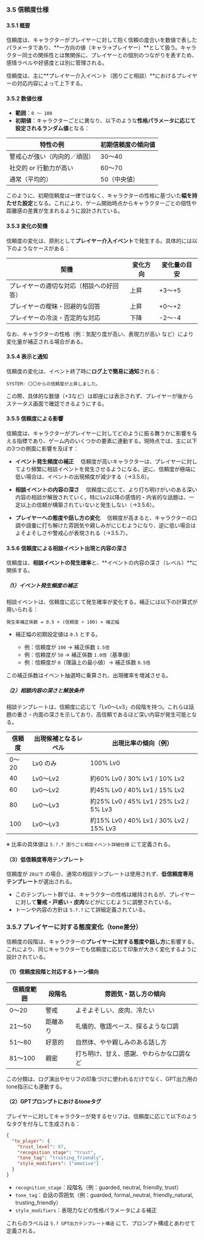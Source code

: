 ### 3.5 信頼度仕様

#### 3.5.1 概要

信頼度は、キャラクターがプレイヤーに対して抱く信頼の度合いを数値で表したパラメータであり、\*\*一方向の値（キャラ→プレイヤー）\*\*として扱う。キャラクター同士の関係性とは無関係に、プレイヤーとの個別のつながりを表すため、感情ラベルや好感度とは別に管理される。

信頼度は、主に\*\*プレイヤー介入イベント（困りごと相談）\*\*におけるプレイヤーの対応内容によって上下する。

#### 3.5.2 数値仕様

* **範囲**：`0 ～ 100`
* **初期値**：キャラクターごとに異なり、以下のような**性格パラメータに応じて設定されるランダム値**となる：

| 特性の例           | 初期信頼度の傾向値 |
| -------------- | --------- |
| 警戒心が強い（内向的／頑固） | 30〜40     |
| 社交的 or 行動力が高い  | 60〜70     |
| 通常（平均的）        | 50（中央値）   |

このように、初期信頼度は一律ではなく、キャラクターの性格に基づいた**幅を持たせた設定**となる。これにより、ゲーム開始時点からキャラクターごとの個性や距離感の差異が生まれるように設計されている。

#### 3.5.3 変化の契機

信頼度の変化は、原則として**プレイヤー介入イベント**で発生する。具体的には以下のようなケースがある：

| 契機                   | 変化方向 | 変化量の目安 |
| -------------------- | ---- | ------ |
| プレイヤーの適切な対応（相談への好回答） | 上昇   | +3〜+5  |
| プレイヤーの曖昧・回避的な回答      | 上昇   | +0〜+2  |
| プレイヤーの冷淡・否定的な対応      | 下降   | -2〜-4  |

なお、キャラクターの性格（例：気配り度が高い、表現力が高い など）により変化量が補正される場合がある。

#### 3.5.4 表示と通知

信頼度の変化は、イベント終了時に**ログ上で簡易に通知**される：

```
SYSTEM: 〇〇からの信頼度が上昇しました。
```

この際、具体的な数値（+3など）は即座には表示されず、プレイヤーが後からステータス画面で確認できるようにする。

#### 3.5.5 信頼度による影響

信頼度は、キャラクターがプレイヤーに対してどのように振る舞うかに影響を与える指標であり、ゲーム内のいくつかの要素に連動する。現時点では、主に以下の3つの側面に影響を及ぼす：

* **イベント発生頻度の補正**
  　信頼度が高いキャラクターは、プレイヤーに対してより頻繁に相談イベントを発生させるようになる。逆に、信頼度が極端に低い場合は、イベントの出現頻度が減少する（→3.5.6）。

* **相談イベントの内容の深さ**
  　信頼度に応じて、より打ち明けがいのある深い内容の相談が解放されていく。特にLv2以降の感情的・内省的な話題は、一定以上の信頼が構築されていないと発生しない（→3.5.6）。

* **プレイヤーへの態度や話し方の変化**
  　信頼度が高まると、キャラクターの口調や語彙に打ち解けた雰囲気や親しみがにじむようになり、逆に低い場合はよそよそしさや警戒心が表現される（→3.5.7）。

#### 3.5.6 信頼度による相談イベント出現と内容の深さ

信頼度は、**相談イベントの発生確率**と、\*\*イベントの内容の深さ（レベル）\*\*に関係する。

##### （1）イベント発生頻度の補正

相談イベントは、信頼度に応じて発生確率が変化する。補正には以下の計算式が用いられる：

```
発生率補正係数 = 0.5 + (信頼度 ÷ 100) × 補正幅
```

* 補正幅の初期設定値は `0.5` とする。

  * 例：信頼度が `100` → 補正係数 `1.5倍`
  * 例：信頼度が `50` → 補正係数 `1.0倍`（基準値）
  * 例：信頼度が `0`（理論上の最小値）→ 補正係数 `0.5倍`

この補正係数はイベント抽選時に乗算され、出現確率を増減させる。

##### （2）相談内容の深さと解放条件

相談テンプレートは、信頼度に応じて「Lv0〜Lv3」の段階を持つ。これらは話題の重さ・内面の深さを示しており、高信頼であるほど深い内容が発生可能となる。

| 信頼度  | 出現候補となるレベル | 出現比率の傾向（例）                             |
| ---- | ---------- | -------------------------------------- |
| 0〜20 | Lv0 のみ     | 100% Lv0                               |
| 40   | Lv0〜Lv2    | 約60% Lv0 / 30% Lv1 / 10% Lv2           |
| 60   | Lv0〜Lv2    | 約45% Lv0 / 40% Lv1 / 15% Lv2           |
| 80   | Lv0〜Lv3    | 約25% Lv0 / 45% Lv1 / 25% Lv2 / 5% Lv3  |
| 100  | Lv0〜Lv3    | 約15% Lv0 / 40% Lv1 / 30% Lv2 / 15% Lv3 |

※ 比率の具体値は `5.?.? 困りごと相談イベント詳細仕様` にて定義される。

#### （3）低信頼度専用テンプレート

信頼度が `20以下` の場合、通常の相談テンプレートは使用されず、**低信頼度専用テンプレート**が選出される。

* このテンプレート群では、キャラクターの性格は維持されるが、プレイヤーに対して**警戒・戸惑い・皮肉**などがにじむように調整されている。
* トーンや内容の方針は `5.?.?` にて詳細定義されている。

### 3.5.7 プレイヤーに対する態度変化（tone差分）

信頼度の段階は、キャラクターの**プレイヤーに対する態度や話し方**に影響する。これにより、同じキャラクターでも信頼度に応じて印象が大きく変化するように設計されている。

#### （1）信頼度段階と対応するトーン傾向

| 信頼度範囲  | 段階名  | 雰囲気・話し方の傾向           |
| ------ | ---- | -------------------- |
| 0〜20   | 警戒   | よそよそしい、皮肉、冷たい        |
| 21〜50  | 距離あり | 礼儀的、敬語ベース、探るような口調    |
| 51〜80  | 好意的  | 自然体、やや親しみのある話し方      |
| 81〜100 | 親密   | 打ち明け、甘え、感謝、やわらかな口調など |

この分類は、ログ演出やセリフの印象づけに使われるだけでなく、GPT出力用のtone指示にも連動する。

#### （2）GPTプロンプトにおけるtoneタグ

プレイヤーに対してキャラクターが発するセリフは、信頼度に応じて以下のようなタグを付与して生成される：

```json
{
  "to_player": {
    "trust_level": 87,
    "recognition_stage": "trust",
    "tone_tag": "trusting_friendly",
    "style_modifiers": ["emotive"]
  }
}
```

* `recognition_stage`：段階名（例：guarded, neutral, friendly, trust）
* `tone_tag`：会話の雰囲気（例：guarded, formal\_neutral, friendly\_natural, trusting\_friendly）
* `style_modifiers`：表現力などの性格パラメータによる補正

これらのラベルは `5.? GPT出力テンプレート構造` にて、プロンプト構成とあわせて定義される。
